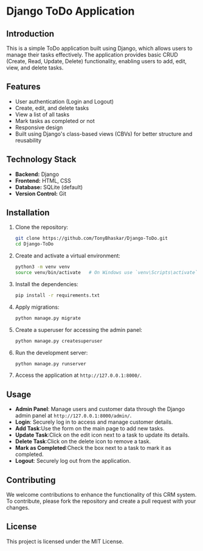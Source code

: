 # Django ToDo Application

## Introduction

This is a simple ToDo application built using Django, which allows users to manage their tasks effectively. The application provides basic CRUD (Create, Read, Update, Delete) functionality, enabling users to add, edit, view, and delete tasks.

## Features

- User authentication (Login and Logout)
- Create, edit, and delete tasks
- View a list of all tasks
- Mark tasks as completed or not
- Responsive design
- Built using Django's class-based views (CBVs) for better structure and reusability


## Technology Stack

- **Backend:** Django
- **Frontend:** HTML, CSS
- **Database:** SQLite (default)
- **Version Control:** Git

## Installation

1. Clone the repository:
    ```bash
    git clone https://github.com/TonyBhaskar/Django-ToDo.git
    cd Django-ToDo
    ```

2. Create and activate a virtual environment:
    ```bash
    python3 -m venv venv
    source venv/bin/activate   # On Windows use `venv\Scripts\activate`
    ```

3. Install the dependencies:
    ```bash
    pip install -r requirements.txt
    ```

4. Apply migrations:
    ```bash
    python manage.py migrate
    ```

5. Create a superuser for accessing the admin panel:
    ```bash
    python manage.py createsuperuser
    ```

6. Run the development server:
    ```bash
    python manage.py runserver
    ```

7. Access the application at `http://127.0.0.1:8000/`.

## Usage

- **Admin Panel**: Manage users and customer data through the Django admin panel at `http://127.0.0.1:8000/admin/`.
- **Login**: Securely log in to access and manage customer details.
- **Add Task**:Use the form on the main page to add new tasks.
- **Update Task**:Click on the edit icon next to a task to update its details.
- **Delete Task**:Click on the delete icon to remove a task.
- **Mark as Completed**:Check the box next to a task to mark it as completed.
- **Logout**: Securely log out from the application.

## Contributing

We welcome contributions to enhance the functionality of this CRM system. To contribute, please fork the repository and create a pull request with your changes.

## License

This project is licensed under the MIT License.
